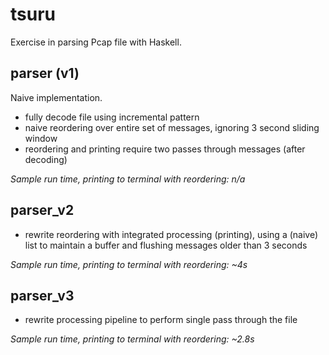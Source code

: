 
# tsuru

Exercise in parsing Pcap file with Haskell.

## parser (v1)

Naive implementation.

- fully decode file using incremental pattern
- naive reordering over entire set of messages, ignoring 3 second sliding window
- reordering and printing require two passes through messages (after decoding)

*Sample run time, printing to terminal with reordering: n/a*

## parser_v2

- rewrite reordering with integrated processing (printing), using a (naive) list to maintain a buffer and flushing messages older than 3 seconds

*Sample run time, printing to terminal with reordering: ~4s*

## parser_v3

- rewrite processing pipeline to perform single pass through the file

*Sample run time, printing to terminal with reordering: ~2.8s*
